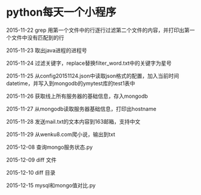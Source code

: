 # python每天一个小程序

2015-11-22 grep 用第一个文件中的行逐行过滤第二个文件的内容，并打印出第一个文件中没有匹配到的行

2015-11-23 取出java进程的进程号

2015-11-24 过滤关键字，replace替换filter_word.txt中的关键字为星号

2015-11-25 从config20151124.json中读取json格式的配置，加入当前时间datetime，并写入到mongodb的ymytest库的test1表中

2015-11-26 获取线上所有服务器的基础信息，存入mongodb

2015-11-27 从mongodb读取服务器基础信息，打印出hostname

2015-11-28 发送mail.txt的文本内容到163邮箱，支持中文

2015-11-29 从wenku8.com爬小说，输出到txt

2015-12-08 查询mongo服务状态.py

2015-12-09 diff 文件

2015-12-10 diff 目录

2015-12-15 mysql和mongo值对比.py
